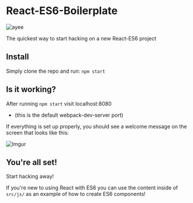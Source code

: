 # React-ES6-Boilerplate

![ayee](https://carlosazaustre.es/blog/content/images/2015/06/react-es6.jpg)

The quickest way to start hacking on a new React-ES6 project

## Install
Simply clone the repo and run:
`npm start`

## Is it working?
After running `npm start` visit localhost:8080
- (this is the default webpack-dev-server port)

If everything is set up properly, you should see a welcome message on the screen that looks like this:

![Imgur](http://i.imgur.com/eQovMpz.png)

## You're all set!
Start hacking away!

If you're new to using React with ES6 you can use the content inside of `src/js/` as an example of how to create ES6 components!
